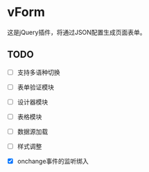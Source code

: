 # vForm
这是jQuery插件，将通过JSON配置生成页面表单。


## TODO
* [ ] 支持多语种切换
* [ ] 表单验证模块
* [ ] 设计器模块
* [ ] 表格模块
* [ ] 数据源加载
* [ ] 样式调整
* [x] onchange事件的监听绑入

